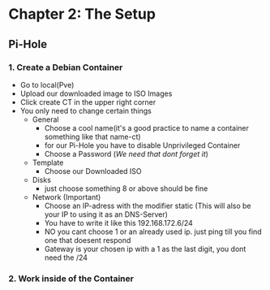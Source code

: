 # Chapter 2: The Setup 
## Pi-Hole
### 1. Create a Debian Container 
- Go to local(Pve) <br>
- Upload our downloaded image to ISO Images <br>
- Click create CT in the upper right corner <br>
- You only need to change certain things
    - General
        - Choose a cool name(it's a good practice to name a container something like that name-ct) <br>
        - for our Pi-Hole you have to disable Unprivileged Container <br>
        - Choose a Password (*We need that dont forget it*)
    - Template
        - Choose our Downloaded ISO
    - Disks
        - just choose something 8 or above should be fine 
    - Network (Important)
        - Choose an IP-adress with the modifier static (This will also be your IP to using it as an DNS-Server)
        - You have to write it like this 192.168.172.6/24
        - NO you cant choose 1 or an already used ip. just ping till you find one that doesent respond 
        - Gateway is your chosen ip with a 1 as the last digit, you dont need the /24

### 2. Work inside of the Container